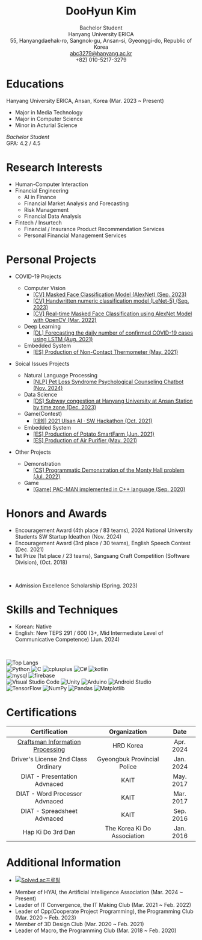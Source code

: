 <div align='center'>

  # DooHyun Kim  
  Bachelor Student  
  Hanyang University ERICA  
  55, Hanyangdaehak-ro, Sangnok-gu, Ansan-si, Gyeonggi-do, Republic of Korea  
  abc3279@hanyang.ac.kr  
  +82) 010-5217-3279  
</div>

# Educations
Hanyang University ERICA, Ansan, Korea  (Mar. 2023 ~ Present)
- Major in Media Technology
- Major in Computer Science
- Minor in Acturial Science

_Bachelor Student_  
GPA: 4.2 / 4.5

# Research Interests
- Human-Computer Interaction
- Financial Engineering
  - AI in Finance
  - Financial Market Analysis and Forecasting
  - Risk Management  
  - Financial Data Analysis
- Fintech / Insurtech
  - Financial / Insurance Product Recommendation Services
  - Personal Financial Management Services 
 
# Personal Projects
- COVID-19 Projects
  - Computer Vision
    - [[CV] Masked Face Classification Model (AlexNet) (Sep. 2023)](https://velog.io/@abc3279/%EB%A7%88%EC%8A%A4%ED%81%AC-%EC%96%BC%EA%B5%B4-%EB%B6%84%EB%A5%98-%EB%AA%A8%EB%8D%B8-AlexNet)
    - [[CV] Handwritten numeric classification model (LeNet-5) (Sep. 2023)](https://velog.io/@abc3279/%EC%86%90%EA%B8%80%EC%94%A8-%EB%B6%84%EB%A5%98-%EB%AA%A8%EB%8D%B8-LeNet-5)
    - [[CV] Real-time Masked Face Classification using AlexNet Model with OpenCV (Mar. 2022)](https://velog.io/@abc3279/CV-%EC%8B%A4%EC%8B%9C%EA%B0%84-%EB%A7%88%EC%8A%A4%ED%81%AC-%EC%96%BC%EA%B5%B4-%EB%B6%84%EB%A5%98-%EC%97%B4%ED%99%94%EC%83%81)
  - Deep Learning
    - [[DL] Forecasting the daily number of confirmed COVID-19 cases using LSTM (Aug. 2021)](https://velog.io/@abc3279/%EC%BD%94%EB%A1%9C%EB%82%9819-%ED%99%95%EC%A7%84%EC%9E%90%EC%88%98-%EC%98%88%EC%B8%A1-LSTM)
  - Embedded System
    - [[ES] Production of Non-Contact Thermometer (May. 2021)](https://velog.io/@abc3279/%EB%B9%84%EC%A0%91%EC%B4%89%EC%8B%9D-%EC%B2%B4%EC%98%A8%EA%B3%84-%EC%A0%9C%EC%9E%91) 


- Soical Issues Projects
  - Natural Language Processing
    - [[NLP] Pet Loss Syndrome Psychological Counseling Chatbot (Nov. 2024)](https://velog.io/@abc3279/NLP-%ED%8E%AB%EB%A1%9C%EC%8A%A4-%EC%8B%AC%EB%A6%AC%EC%83%81%EB%8B%B4-%EC%B1%97%EB%B4%87)
  - Data Science
    - [[DS] Subway congestion at Hanyang University at Ansan Station by time zone (Dec. 2023)](https://velog.io/@abc3279/%EC%A7%80%ED%95%98%EC%B2%A0)
  - Game(Contest)
    - [[대회] 2021 Ulsan AI · SW Hackathon (Oct. 2021)](https://velog.io/@abc3279/2021-%EC%9A%B8%EC%82%B0-AI-SW-%ED%95%B4%EC%BB%A4%ED%86%A4) 
  - Embedded System
    - [[ES] Production of Potato SmartFarm (Jun. 2021)](https://velog.io/@abc3279/%EA%B0%90%EC%9E%90-%EC%8A%A4%EB%A7%88%ED%8A%B8%ED%8C%9C)
    - [[ES] Production of Air Purifier (May. 2021)](https://velog.io/@abc3279/%EA%B3%B5%EA%B8%B0%EC%B2%AD%EC%A0%95%EA%B8%B0-%EC%A0%9C%EC%9E%91)



- Other Projects
  - Demonstration
    - [[CS] Programmatic Demonstration of the Monty Hall problem (Jul. 2022)](https://velog.io/@abc3279/%EB%AA%AC%ED%8B%B0-%ED%99%80-%EB%AC%B8%EC%A0%9C%EC%9D%98-%ED%94%84%EB%A1%9C%EA%B7%B8%EB%9E%98%EB%B0%8D%EC%A0%81-%EC%A6%9D%EB%AA%85)
  - Game
    - [[Game] PAC-MAN implemented in C++ language (Sep. 2020)](https://velog.io/@abc3279/PAC-MAN)
  
  
# Honors and Awards
- Encouragement Award (4th place / 83 teams), 2024 National University Students SW Startup Ideathon (Nov. 2024)
- Encouragement Award (3rd place / 30 teams), English Speech Contest  (Dec. 2021)
- 1st Prize (1st place / 23 teams), Sangsang Craft Competition (Software Division), (Oct. 2018)  

</br>

- Admission Excellence Scholarship (Spring. 2023)

# Skills and Techniques
- Korean: Native
- English: New TEPS 291 / 600 (3+, Mid Intermediate Level of Communicative Competence) (Jun. 2024)  
</br>

![Top Langs](https://github-readme-stats.vercel.app/api/top-langs/?username=abc3279&layout=compact&theme=dracula)  
<img src="https://img.shields.io/badge/Python-3776AB.svg?&style=flat-square&logo=Python&logoColor=white" alt="Python">
<img src="https://img.shields.io/badge/C-A8B9CC.svg?&style=flat-square&logo=C&logoColor=white" alt="C">
<img src="https://img.shields.io/badge/-C++-00599C.svg?&style=flat-square&logo=cplusplus&logoColor=white" alt="cplusplus">
<img src="https://img.shields.io/badge/C%23-007ACC.svg?&style=flat-square&logo=cplusplus&logoColor=white" alt="C#">
<img src="https://img.shields.io/badge/Kotlin-7F52FF.svg?&style=flat-square&logo=kotlin&logoColor=white" alt="kotlin">  
<img src="https://img.shields.io/badge/MySQL-4479A1.svg?&style=flat-square&logo=mysql&logoColor=white" alt="mysql">
<img src="https://img.shields.io/badge/Firebase-DD2C00.svg?&style=flat-square&logo=firebase&logoColor=white" alt="firebase">  
<img src="https://img.shields.io/badge/Visual%20Studio%20Code-007ACC.svg?&style=flat-square&logo=Visual%20Studio%20Code&logoColor=white" alt="Visual Studio Code">
<img src="https://img.shields.io/badge/Unity-F8F8F8.svg?&style=flat-square&logo=Unity&logoColor=black" alt="Unity">
<img src="https://img.shields.io/badge/Arduino-00878F.svg?&style=flat-square&logo=arduino&logoColor=white" alt="Arduino">
<img src="https://img.shields.io/badge/Android%20Studio-3DDC84.svg?&style=flat-square&logo=Android%20Studio&logoColor=white" alt="Android Studio">  
<img src="https://img.shields.io/badge/TensorFlow-FF6F00.svg?&style=flat-square&logo=tensorflow&logoColor=white" alt="TensorFlow">
<img src="https://img.shields.io/badge/NumPy-013243.svg?&style=flat-square&logo=numpy&logoColor=white" alt="NumPy">
<img src="https://img.shields.io/badge/Pandas-150458.svg?&style=flat-square&logo=pandas&logoColor=white" alt="Pandas">
<img src="https://img.shields.io/badge/Matplotlib-0077B6.svg?&style=flat-square&logo=Matplotlib&logoColor=white" alt="Matplotlib">
</br>

# Certifications
| Certification | Organization | Date |
| :--: | :--: | :--: |
| [Craftsman Information Processing](https://velog.io/@abc3279/%EC%A0%95%EB%B3%B4%EC%B2%98%EB%A6%AC%EA%B8%B0%EB%8A%A5%EC%82%AC-%ED%9B%84%EA%B8%B0) | HRD Korea | Apr. 2024 |
| Driver's License 2nd Class Ordinary | Gyeongbuk Provincial Police | Jan. 2024 |
| DIAT - Presentation Advnaced | KAIT | May. 2017 |
| DIAT - Word Processor Advnaced | KAIT | Mar. 2017 |
| DIAT - Spreadsheet Advnaced | KAIT | Sep. 2016 |
| Hap Ki Do 3rd Dan | The Korea Ki Do Association | Jan. 2016 |

# Additional Information
- [![Solved.ac프로필](http://mazassumnida.wtf/api/mini/generate_badge?boj=abc3279)](https://solved.ac/abc3279)

</bn>

- Member of HYAI, the Artificial Intelligence Association (Mar. 2024 ~ Present)
- Leader of IT Convergence, the IT Making Club (Mar. 2021 ~ Feb. 2022)
- Leader of Cpp(Cooperate Project Programming), the Programming Club (Mar. 2020 ~ Feb. 2023)
- Member of 3D Design Club (Mar. 2020 ~ Feb. 2021)
- Leader of Macro, the Programming Club (Mar. 2018 ~ Feb. 2020)  